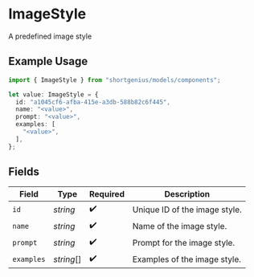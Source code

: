 # ImageStyle

A predefined image style

## Example Usage

```typescript
import { ImageStyle } from "shortgenius/models/components";

let value: ImageStyle = {
  id: "a1045cf6-afba-415e-a3db-588b82c6f445",
  name: "<value>",
  prompt: "<value>",
  examples: [
    "<value>",
  ],
};
```

## Fields

| Field                         | Type                          | Required                      | Description                   |
| ----------------------------- | ----------------------------- | ----------------------------- | ----------------------------- |
| `id`                          | *string*                      | :heavy_check_mark:            | Unique ID of the image style. |
| `name`                        | *string*                      | :heavy_check_mark:            | Name of the image style.      |
| `prompt`                      | *string*                      | :heavy_check_mark:            | Prompt for the image style.   |
| `examples`                    | *string*[]                    | :heavy_check_mark:            | Examples of the image style.  |